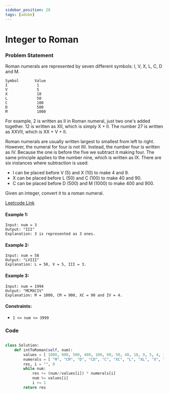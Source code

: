 ```yaml
---
sidebar_position: 28
tags: [adobe]
---
```


# Integer to Roman

### Problem Statement

Roman numerals are represented by seven different symbols: I, V, X, L, C, D and M.

```
Symbol       Value
I             1
V             5
X             10
L             50
C             100
D             500
M             1000
```

For example, 2 is written as II in Roman numeral, just two one's added together. 12 is written as XII, which is simply X + II. The number 27 is written as XXVII, which is XX + V + II.

Roman numerals are usually written largest to smallest from left to right. However, the numeral for four is not IIII. Instead, the number four is written as IV. Because the one is before the five we subtract it making four. The same principle applies to the number nine, which is written as IX. There are six instances where subtraction is used:

- I can be placed before V (5) and X (10) to make 4 and 9. 
- X can be placed before L (50) and C (100) to make 40 and 90. 
- C can be placed before D (500) and M (1000) to make 400 and 900.

Given an integer, convert it to a roman numeral.

[Leetcode Link](https://leetcode.com/problems/integer-to-roman/)

#### Example 1:


```
Input: num = 3
Output: "III"
Explanation: 3 is represented as 3 ones.
```

#### Example 2:

```
Input: num = 58
Output: "LVIII"
Explanation: L = 50, V = 5, III = 3.
```

#### Example 3:

```
Input: num = 1994
Output: "MCMXCIV"
Explanation: M = 1000, CM = 900, XC = 90 and IV = 4.
```


#### Constraints:

- `1 <= num <= 3999`
### Code

```python title="Python Code"

class Solution:
    def intToRoman(self, num):
        values = [ 1000, 900, 500, 400, 100, 90, 50, 40, 10, 9, 5, 4, 1 ]
        numerals = [ "M", "CM", "D", "CD", "C", "XC", "L", "XL", "X", "IX", "V", "IV", "I" ]
        res, i = "", 0
        while num:
            res += (num//values[i]) * numerals[i]
            num %= values[i]
            i += 1
        return res
    
```

